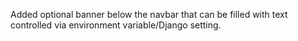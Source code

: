 Added optional banner below the navbar that can be filled with text controlled via environment variable/Django setting.
